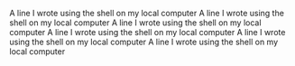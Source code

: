 A line I wrote using the shell on my local computer
A line I wrote using the shell on my local computer
A line I wrote using the shell on my local computer
A line I wrote using the shell on my local computer
A line I wrote using the shell on my local computer
A line I wrote using the shell on my local computer
